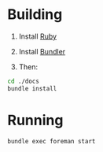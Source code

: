 # Building

1. Install [Ruby](https://www.ruby-lang.org)

2. Install [Bundler](http://bundler.io)

3. Then:
  ```bash
  cd ./docs
  bundle install
  ```

# Running

```bash
bundle exec foreman start
```
